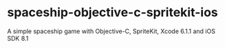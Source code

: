 # spaceship-objective-c-spritekit-ios
A simple spaceship game with Objective-C, SpriteKit, Xcode 6.1.1 and iOS SDK 8.1
